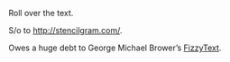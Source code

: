 Roll over the text.

S/o to http://stencilgram.com/.

Owes a huge debt to George Michael Brower’s [FizzyText](http://bl.ocks.org/tophtucker/978513bc74d0b32d3795).